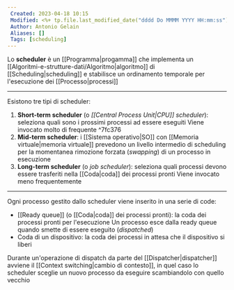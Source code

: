 ```yaml
---
 Created: 2023-04-18 10:15
 Modified: <%+ tp.file.last_modified_date("dddd Do MMMM YYYY HH:mm:ss") %>
 Author: Antonio Gelain
 Aliases: []
 Tags: [scheduling]
---
```


Lo **scheduler** è un [[Programma|progamma]] che implementa un [[Algoritmi-e-strutture-dati/Algoritmo|algoritmo]] di [[Scheduling|scheduling]] e stabilisce un ordinamento temporale per l'esecuzione dei [[Processo|processi]]

---

Esistono tre tipi di scheduler:
1. **Short-term scheduler** (o *[[Central Process Unit|CPU]] scheduler*): seleziona quali sono i prossimi processi ad essere eseguiti
   Viene invocato molto di frequente ^7fc376
2. **Mid-term scheduler**: i [[Sistema operativo|SO]] con [[Memoria virtuale|memoria virtuale]] prevedono un livello intermedio di scheduling per la momentanea rimozione forzata (*swapping*) di un processo in esecuzione
3. **Long-term scheduler** (o *job scheduler*): seleziona quali processi devono essere trasferiti nella [[Coda|coda]] dei processi pronti
   Viene invocato meno frequentemente

---

Ogni processo gestito dallo scheduler viene inserito in una serie di code:
- [[Ready queue]] (o [[Coda|coda]] dei processi pronti): la coda dei processi pronti per l'esecuzione
  Un processo esce dalla ready queue quando smette di essere eseguito (*dispatched*)
- Coda di un dispositivo: la coda dei processi in attesa che il dispositivo si liberi

Durante un'operazione di dispatch da parte del [[Dispatcher|dispatcher]] avviene il [[Context switching|cambio di contesto]], in quel caso lo scheduler sceglie un nuovo processo da eseguire scambiandolo con quello vecchio